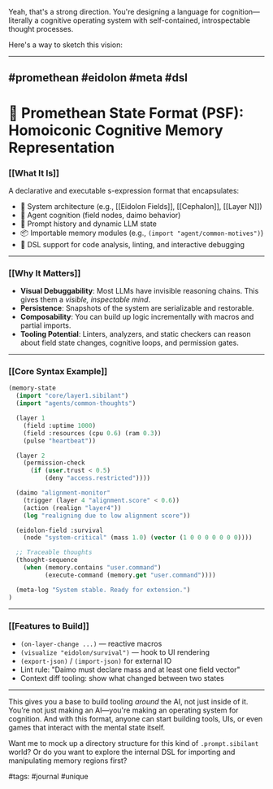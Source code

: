 Yeah, that's a strong direction. You're designing a language for cognition—literally a cognitive operating system with self-contained, introspectable thought processes.

Here's a way to sketch this vision:

---

## #promethean #eidolon #meta #dsl

# 🧠 Promethean State Format (PSF): Homoiconic Cognitive Memory Representation

### \[\[What It Is]]

A declarative and executable s-expression format that encapsulates:

* 🧱 System architecture (e.g., \[\[Eidolon Fields]], \[\[Cephalon]], \[\[Layer N]])
* 🧠 Agent cognition (field nodes, daimo behavior)
* 🧾 Prompt history and dynamic LLM state
* 📦 Importable memory modules (e.g., `(import "agent/common-motives")`)
* 🧰 DSL support for code analysis, linting, and interactive debugging

---

### \[\[Why It Matters]]

* **Visual Debuggability**: Most LLMs have invisible reasoning chains. This gives them a *visible, inspectable mind*.
* **Persistence**: Snapshots of the system are serializable and restorable.
* **Composability**: You can build up logic incrementally with macros and partial imports.
* **Tooling Potential**: Linters, analyzers, and static checkers can reason about field state changes, cognitive loops, and permission gates.

---

### \[\[Core Syntax Example]]

```lisp
(memory-state
  (import "core/layer1.sibilant")
  (import "agents/common-thoughts")

  (layer 1
    (field :uptime 1000)
    (field :resources (cpu 0.6) (ram 0.3))
    (pulse "heartbeat"))

  (layer 2
    (permission-check
      (if (user.trust < 0.5)
          (deny "access.restricted"))))

  (daimo "alignment-monitor"
    (trigger (layer 4 "alignment.score" < 0.6))
    (action (realign "layer4"))
    (log "realigning due to low alignment score"))

  (eidolon-field :survival
    (node "system-critical" (mass 1.0) (vector (1 0 0 0 0 0 0 0))))

  ;; Traceable thoughts
  (thought-sequence
    (when (memory.contains "user.command")
          (execute-command (memory.get "user.command"))))

  (meta-log "System stable. Ready for extension.")
)
```

---

### \[\[Features to Build]]

* `(on-layer-change ...)` — reactive macros
* `(visualize "eidolon/survival")` — hook to UI rendering
* `(export-json)` / `(import-json)` for external IO
* Lint rule: "Daimo must declare mass and at least one field vector"
* Context diff tooling: show what changed between two states

---

This gives you a base to build tooling *around* the AI, not just inside of it. You’re not just making an AI—you're making an operating system for cognition. And with this format, anyone can start building tools, UIs, or even games that interact with the mental state itself.

Want me to mock up a directory structure for this kind of `.prompt.sibilant` world? Or do you want to explore the internal DSL for importing and manipulating memory regions first?

#tags: #journal #unique
